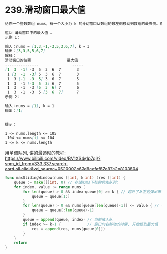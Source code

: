 # 239.滑动窗口最大值

```md
给你一个整数数组 nums，有一个大小为 k 的滑动窗口从数组的最左侧移动到数组的最右侧。你只可以看到在滑动窗口内的 k 个数字。滑动窗口每次只向右移动一位。

返回 滑动窗口中的最大值 。
示例 1：

输入：nums = [1,3,-1,-3,5,3,6,7], k = 3
输出：[3,3,5,5,6,7]
解释：
滑动窗口的位置                最大值
---------------               -----
[1  3  -1] -3  5  3  6  7       3
 1 [3  -1  -3] 5  3  6  7       3
 1  3 [-1  -3  5] 3  6  7       5
 1  3  -1 [-3  5  3] 6  7       5
 1  3  -1  -3 [5  3  6] 7       6
 1  3  -1  -3  5 [3  6  7]      7
示例 2：

输入：nums = [1], k = 1
输出：[1]
 

提示：

1 <= nums.length <= 105
-104 <= nums[i] <= 104
1 <= k <= nums.length

```

用单调队列, 讲的最透彻的教程: <https://www.bilibili.com/video/BV1XS4y1p7qj/?spm_id_from=333.337.search-card.all.click&vd_source=9529002c63d8eefaf57e87e2c8193594>

```go
func maxSlidingWindow(nums []int, k int) (res []int) {
	queue := make([]int, 0) // 存储nums下标的优先队列;
	for index, value := range nums {
		for len(queue) > 0 && index-queue[0] >= k { // 越界了从左边弹出来
			queue = queue[1:]
		}
		for len(queue) > 0 && nums[queue[len(queue)-1]] <= value { // 小于等于当前值的都弹出来, 此时当前值还没入队, 所以从右边开始弹出
			queue = queue[:len(queue)-1]
		}
		queue = append(queue, index) // 当前值入队
		if index >= k-1 {            // 窗口向右移动的时候, 开始提取最大值
			res = append(res, nums[queue[0]])
		}
	}
	return
}
```

